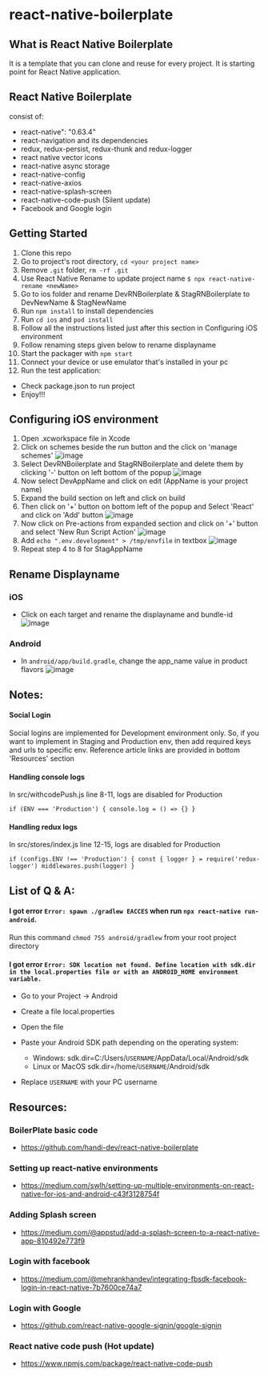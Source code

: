 # react-native-boilerplate

## What is React Native Boilerplate
 It is a template that you can clone and reuse for every project. It is starting point for React Native application.

## React Native Boilerplate

consist of:

- react-native": "0.63.4"
- react-navigation and its dependencies
- redux, redux-persist, redux-thunk and redux-logger
- react native vector icons
- react-native async storage
- react-native-config
- react-native-axios
- react-native-splash-screen
- react-native-code-push (Silent update)
- Facebook and Google login

## Getting Started

1. Clone this repo
2. Go to project's root directory, `cd <your project name>`
3. Remove `.git` folder, `rm -rf .git`
4. Use React Native Rename to update project name `$ npx react-native-rename <newName>`
5. Go to ios folder and rename DevRNBoilerplate & StagRNBoilerplate to DevNewName & StagNewName
6. Run `npm install` to install dependencies
7. Run `cd ios` and `pod install`
8. Follow all the instructions listed just after this section in Configuring iOS environment
9. Follow renaming steps given below to rename displayname
10. Start the packager with `npm start`
11. Connect your device or use emulator that's installed in your pc
12. Run the test application:

- Check package.json to run project
- Enjoy!!!

## Configuring iOS environment

1. Open .xcworkspace file in Xcode
2. Click on schemes beside the run button and the click on 'manage schemes'
![image](https://user-images.githubusercontent.com/80036991/110120505-25ca5f80-7de3-11eb-9717-788b4aa26da8.png)
3. Select DevRNBoilerplate and StagRNBoilerplate and delete them by clicking '-' button on left bottom of the popup
![image](https://user-images.githubusercontent.com/80036991/110120747-7772ea00-7de3-11eb-820e-ac913e3f6785.png)
4. Now select DevAppName and click on edit (AppName is your project name)
5. Expand the build section on left and click on build
6. Then click on '+' button on bottom left of the popup and Select 'React' and click on 'Add' button
![image](https://user-images.githubusercontent.com/80036991/110121204-1d265900-7de4-11eb-8cdd-4c4f085c0d1d.png)
7. Now click on Pre-actions from expanded section and click on '+' button and select 'New Run Script Action'
![image](https://user-images.githubusercontent.com/80036991/110121430-62e32180-7de4-11eb-9d14-6e339055b54e.png)
8. Add `echo ".env.development" > /tmp/envfile` in textbox
![image](https://user-images.githubusercontent.com/80036991/110121631-a50c6300-7de4-11eb-95d3-2c483c58242f.png)
9. Repeat step 4 to 8 for StagAppName

## Rename Displayname

### iOS
- Click on each target and rename the displayname and bundle-id
![image](https://user-images.githubusercontent.com/80036991/110122374-8d81aa00-7de5-11eb-846b-e54613bedef2.png)

### Android
- In `android/app/build.gradle`, change the app_name value in product flavors
![image](https://user-images.githubusercontent.com/80036991/110122735-fff28a00-7de5-11eb-9c78-90759bb22c9a.png)


## Notes:

  #### Social Login
  Social logins are implemented for Development environment only.
  So, if you want to implement in Staging and Production env, then add required keys and urls to specific env.
  Reference article links are provided in bottom 'Resources' section

  #### Handling console logs
  In src/withcodePush.js line 8-11, logs are disabled for Production
  
  `if (ENV === 'Production') {
    console.log = () => {}
  }`

  #### Handling redux logs
  In src/stores/index.js line 12-15, logs are disabled for Production
  
  `if (configs.ENV !== 'Production') {
    const { logger } = require('redux-logger')
    middlewares.push(logger)
  }`

## List of Q & A:

  #### I got error `Error: spawn ./gradlew EACCES` when run `npx react-native run-android`.
  Run this command `chmod 755 android/gradlew` from your root project directory

  #### I got error `Error: SDK location not found. Define location with sdk.dir in the local.properties file or with an ANDROID_HOME environment variable.`
  - Go to your Project -> Android
  - Create a file local.properties
  - Open the file
  - Paste your Android SDK path depending on the operating system:

    - Windows:
      sdk.dir=C:/Users/`USERNAME`/AppData/Local/Android/sdk
    - Linux or MacOS
      sdk.dir=/home/`USERNAME`/Android/sdk

  - Replace `USERNAME` with your PC username

## Resources:

  ### BoilerPlate basic code
  - https://github.com/handi-dev/react-native-boilerplate

  ### Setting up react-native environments
  - https://medium.com/swlh/setting-up-multiple-environments-on-react-native-for-ios-and-android-c43f3128754f

  ### Adding Splash screen
  - https://medium.com/@appstud/add-a-splash-screen-to-a-react-native-app-810492e773f9

  ### Login with facebook
  - https://medium.com/@mehrankhandev/integrating-fbsdk-facebook-login-in-react-native-7b7600ce74a7

  ### Login with Google
  - https://github.com/react-native-google-signin/google-signin

  ### React native code push (Hot update)
  - https://www.npmjs.com/package/react-native-code-push
